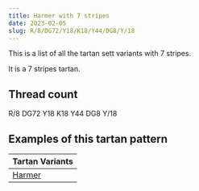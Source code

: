 ```yaml
---
title: Harmer with 7 stripes
date: 2023-02-05
slug: R/8/DG72/Y18/K18/Y44/DG8/Y/18
---
```

This is a list of all the tartan sett variants with 7 stripes.

It is a 7 stripes tartan.


## Thread count
R/8 DG72 Y18 K18 Y44 DG8 Y/18

## Examples of this tartan pattern

| Tartan Variants |
|---------------|
| [Harmer](/variants/r/8/dg72/y18/k18/y44/dg8/y/18-dg003000-k000000-rc00000-yf0c000)||
